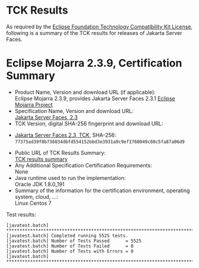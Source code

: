 TCK Results
===========

As required by the
[Eclipse Foundation Technology Compatibility Kit License](https://www.eclipse.org/legal/tck.php),
following is a summary of the TCK results for releases of Jakarta Server Faces.

# Eclipse Mojarra 2.3.9, Certification Summary

- Product Name, Version and download URL (if applicable): <br/>
  Eclipse Mojarra 2.3.9, provides Jakarta Server Faces 2.3.1
  [Eclipse Mojarra Project](https://github.com/eclipse-ee4j/mojarra)
- Specification Name, Version and download URL: <br/>
  [Jakarta Server Faces, 2.3](https://jakarta.ee/specifications/faces/2.3)
- TCK Version, digital SHA-256 fingerprint and download URL: <br/>
*  [Jakarta Server Faces 2.3, TCK](http://download.eclipse.org/ee4j/jakartaee-tck/jakartaee8-eftl/promoted/eclipse-faces-tck-2.3.0.zip), SHA-256: `77375ad39f8b736034dbfd554152bbd3e3931a9c9ef1760049c60c5fa87a06d9`
- Public URL of TCK Results Summary: <br/>
  [TCK results summary](TCK-Results.html)
- Any Additional Specification Certification Requirements: <br/>
  None
- Java runtime used to run the implementation: <br/>
  Oracle JDK 1.8.0_191
- Summary of the information for the certification environment, operating system, cloud, ...: <br/>
  Linux Centos 7

Test results:

```
[javatest.batch] ********************************************************************************
[javatest.batch] Completed running 5525 tests.
[javatest.batch] Number of Tests Passed      = 5525
[javatest.batch] Number of Tests Failed      = 0
[javatest.batch] Number of Tests with Errors = 0
[javatest.batch] ********************************************************************************
```
